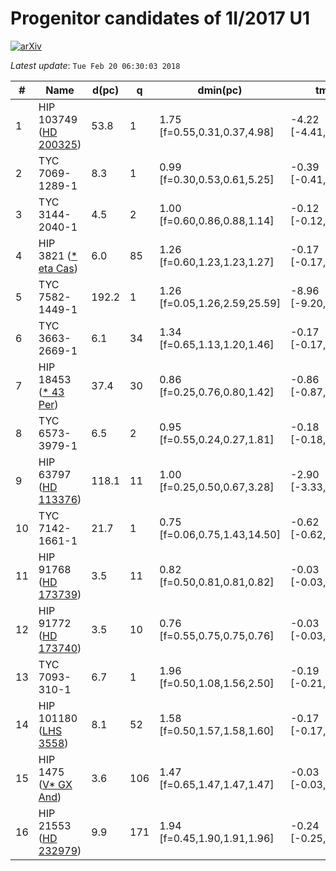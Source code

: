 # Progenitor candidates of 1I/2017 U1

[![arXiv](http://img.shields.io/badge/arXiv-1711.09397-orange.svg?style=flat)](http://arxiv.org/abs/1711.09397)

_Latest update_: ``Tue Feb 20 06:30:03 2018``

|#|Name|d(pc)|q|dmin(pc)|tmin(Myr)|vrel(km/s)|Ppos|Pvel|Pposvel|Pdist|IOP|
|--|--|--|--|--|--|--|--|--|--|--|--|
| 1 |  HIP 103749 ([HD 200325](http://simbad.u-strasbg.fr/simbad/sim-id?Ident=HD%20200325)) | 53.8 | 1 | 1.75 [f=0.55,0.31,0.37,4.98] | -4.22 [-4.41,-4.22,-4.05] | 12.0 [11.4,12.0,12.5] | -8.1 | -9.2 | -17.2 | -13.1 | -30.3 |
| 2 |  TYC 7069-1289-1  | 8.3 | 1 | 0.99 [f=0.30,0.53,0.61,5.25] | -0.39 [-0.41,-0.38,-0.26] | 24.6 [23.3,25.1,30.6] | -11.3 | -10.3 | -21.4 | -11.4 | -32.8 |
| 3 |  TYC 3144-2040-1  | 4.5 | 2 | 1.00 [f=0.60,0.86,0.88,1.14] | -0.12 [-0.12,-0.11,-0.11] | 17.9 [17.3,18.0,18.5] | -12.8 | -9.5 | -22.2 | -10.9 | -33.1 |
| 4 |  HIP 3821 ([* eta Cas](http://simbad.u-strasbg.fr/simbad/sim-id?Ident=*%20eta%20Cas)) | 6.0 | 85 | 1.26 [f=0.60,1.23,1.23,1.27] | -0.17 [-0.17,-0.17,-0.17] | 23.5 [23.3,23.5,23.6] | -13.3 | -9.9 | -23.3 | -11.1 | -34.4 |
| 5 |  TYC 7582-1449-1  | 192.2 | 1 | 1.26 [f=0.05,1.26,2.59,25.59] | -8.96 [-9.20,-8.83,-8.59] | 22.1 [21.8,22.4,23.3] | -10.1 | -10.3 | -20.4 | -14.2 | -34.6 |
| 6 |  TYC 3663-2669-1  | 6.1 | 34 | 1.34 [f=0.65,1.13,1.20,1.46] | -0.17 [-0.17,-0.17,-0.16] | 23.9 [23.1,23.8,24.3] | -13.5 | -10.1 | -23.6 | -11.2 | -34.7 |
| 7 |  HIP 18453 ([* 43 Per](http://simbad.u-strasbg.fr/simbad/sim-id?Ident=*%2043%20Per)) | 37.4 | 30 | 0.86 [f=0.25,0.76,0.80,1.42] | -0.86 [-0.87,-0.86,-0.85] | 41.0 [40.6,41.1,41.5] | -10.3 | -12.6 | -22.9 | -12.7 | -35.6 |
| 8 |  TYC 6573-3979-1  | 6.5 | 2 | 0.95 [f=0.55,0.24,0.27,1.81] | -0.18 [-0.18,-0.18,-0.17] | 44.6 [44.1,44.7,45.8] | -11.3 | -13.6 | -24.8 | -11.2 | -36.1 |
| 9 |  HIP 63797 ([HD 113376](http://simbad.u-strasbg.fr/simbad/sim-id?Ident=HD%20113376)) | 118.1 | 11 | 1.00 [f=0.25,0.50,0.67,3.28] | -2.90 [-3.33,-2.83,-2.49] | 40.2 [35.0,41.2,46.8] | -9.5 | -12.4 | -22.5 | -13.7 | -36.3 |
| 10 |  TYC 7142-1661-1  | 21.7 | 1 | 0.75 [f=0.06,0.75,1.43,14.50] | -0.62 [-0.62,-0.59,-0.54] | 36.9 [36.8,37.9,47.4] | -11.8 | -12.7 | -24.2 | -12.3 | -36.4 |
| 11 |  HIP 91768 ([HD 173739](http://simbad.u-strasbg.fr/simbad/sim-id?Ident=HD%20173739)) | 3.5 | 11 | 0.82 [f=0.50,0.81,0.81,0.82] | -0.03 [-0.03,-0.03,-0.03] | 36.8 [36.7,36.8,36.9] | -13.7 | -12.1 | -25.8 | -10.7 | -36.5 |
| 12 |  HIP 91772 ([HD 173740](http://simbad.u-strasbg.fr/simbad/sim-id?Ident=HD%20173740)) | 3.5 | 10 | 0.76 [f=0.55,0.75,0.75,0.76] | -0.03 [-0.03,-0.03,-0.03] | 39.3 [39.1,39.3,39.4] | -13.6 | -12.4 | -26.0 | -10.7 | -36.7 |
| 13 |  TYC 7093-310-1  | 6.7 | 1 | 1.96 [f=0.50,1.08,1.56,2.50] | -0.19 [-0.21,-0.20,-0.19] | 40.3 [38.6,40.2,41.7] | -14.0 | -12.5 | -26.4 | -11.2 | -37.6 |
| 14 |  HIP 101180 ([LHS 3558](http://simbad.u-strasbg.fr/simbad/sim-id?Ident=LHS%203558)) | 8.1 | 52 | 1.58 [f=0.50,1.57,1.58,1.60] | -0.17 [-0.17,-0.17,-0.16] | 32.6 [32.4,32.6,32.7] | -15.0 | -12.1 | -27.0 | -11.4 | -38.5 |
| 15 |  HIP 1475 ([V* GX And](http://simbad.u-strasbg.fr/simbad/sim-id?Ident=V*%20GX%20And)) | 3.6 | 106 | 1.47 [f=0.65,1.47,1.47,1.47] | -0.03 [-0.03,-0.03,-0.03] | 38.7 [38.6,38.7,38.8] | -16.3 | -12.2 | -28.5 | -10.7 | -39.2 |
| 16 |  HIP 21553 ([HD 232979](http://simbad.u-strasbg.fr/simbad/sim-id?Ident=HD%20232979)) | 9.9 | 171 | 1.94 [f=0.45,1.90,1.91,1.96] | -0.24 [-0.25,-0.24,-0.24] | 34.8 [34.6,34.8,34.9] | -16.7 | -11.7 | -28.4 | -11.6 | -40.0 |
